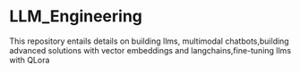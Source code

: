# LLM_Engineering
This repository entails details on building llms, multimodal chatbots,building advanced solutions with vector embeddings and langchains,fine-tuning llms with QLora
